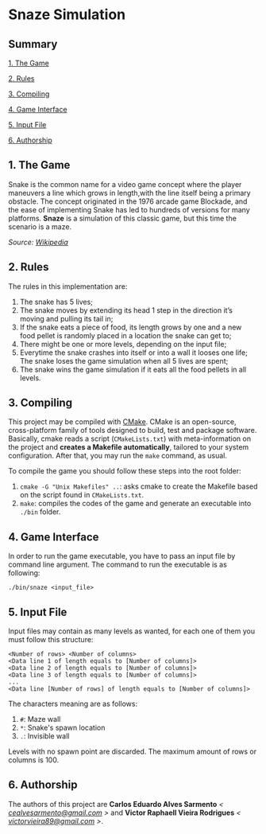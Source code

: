 # Snaze Simulation
## Summary
[1. The Game](#1-The-Game)

[2. Rules](#2-Rules)

[3. Compiling](#3-Compiling)

[4. Game Interface](#4-Game-Interface)

[5. Input File](#5-Input-File)

[6. Authorship](#6-Authorship)

## 1. The Game
Snake is the common name for a video game concept where the player maneuvers a line which grows in length,with the line itself being a primary obstacle. The concept originated in the 1976 arcade game Blockade, and the ease of implementing Snake has led to hundreds of versions for many platforms. **Snaze** is a simulation of this classic game, but this time the scenario is a maze.

*Source: [Wikipedia](https://en.wikipedia.org/wiki/Snake_(video_game_genre))*

## 2. Rules

The rules in this implementation are:

1. The snake has 5 lives;
2. The snake moves by extending its head 1 step in the direction it’s moving and pulling its tail in;
3. If the snake eats a piece of food, its length grows by one and a new food pellet is randomly placed in a location the snake can get to;
4. There might be one or more levels, depending on the input file;
5. Everytime the snake crashes into itself or into a wall it looses one life; The snake loses the game simulation when all 5 lives are spent;
6. The snake wins the game simulation if it eats all the food pellets in all levels.

## 3. Compiling

This project may be compiled with [CMake](https://cmake.org).
CMake is an open-source, cross-platform family of tools designed to build, test and package software.
Basically, cmake reads a script (`CMakeLists.txt`) with meta-information on the project and **creates a Makefile automatically**, tailored to your system configuration.
After that, you may run the `make` command, as usual.

To compile the game you should follow these steps into the root folder:

1. `cmake -G "Unix Makefiles" ..`: asks cmake to create the Makefile based on the script found in `CMakeLists.txt`.
2. `make`: compiles the codes of the game and generate an executable into `./bin` folder.

## 4. Game Interface

In order to run the game executable, you have to pass an input file by command line argument. The command to run the executable is as following:

`./bin/snaze <input_file>`

## 5. Input File

Input files may contain as many levels as wanted, for each one of them you must follow this structure:

    <Number of rows> <Number of columns>
    <Data line 1 of length equals to [Number of columns]>
    <Data line 2 of length equals to [Number of columns]>
    <Data line 3 of length equals to [Number of columns]>
    ...
    <Data line [Number of rows] of length equals to [Number of columns]>

The characters meaning are as follows:

1. `#`: Maze wall
2. `*`: Snake's spawn location
3. `.`: Invisible wall

Levels with no spawn point are discarded. The maximum amount of rows or columns is 100.

## 6. Authorship

The authors of this project are **Carlos Eduardo Alves Sarmento** _< cealvesarmento@gmail.com >_ and **Victor Raphaell Vieira Rodrigues** _< victorvieira89@gmail.com >_.